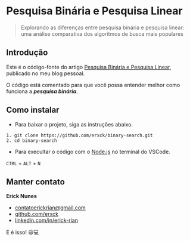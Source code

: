 # Pesquisa Binária e Pesquisa Linear

> Explorando as diferenças entre pesquisa binária e pesquisa linear: uma análise comparativa dos algoritmos de busca mais populares

## Introdução

Este é o código-fonte do artigo [Pesquisa Binária e Pesquisa Linear](https://erickrian.com/blog/binary-search), publicado no meu blog pessoal.

O código está comentado para que você possa entender melhor como funciona a **_pesquisa binária_**.

## Como instalar

- Para baixar o projeto, siga as instruções abaixo.

```
1. git clone https://github.com/erxck/binary-search.git
2. cd binary-search
```

- Para execultar o código com o [Node.js](https://nodejs.org/en) no terminal do VSCode.

`CTRL` + `ALT` + `N`

## Manter contato

**Erick Nunes**

- [contatoerickrian@gmail.com](mailto:contatoerickrian@gmail.com)
- [github.com/erxck](https://github.com/erxck)
- [linkedin.com/in/erick-rian](https://linkedin.com/in/erick-rian)

E é isso! 😃💻
